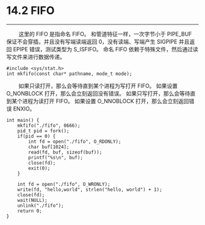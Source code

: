 # 14.2 FIFO
***

&emsp;&emsp;
这里的 FIFO 是指命名 FIFO。
和管道特征一样，一次字节小于 PIPE\_BUF 保证不会穿插，并且没有写端读端返回 0，没有读端、写端产生 SIGPIPE 并且返回 EPIPE 错误，测试类型为 S_ISFIFO。
命名 FIFO 依赖于特殊文件，然后通过读写文件来进行数据传递。

    #include <sys/stat.h>
    int mkfifo(const char* pathname, mode_t mode);

&emsp;&emsp;
如果只读打开，那么会等待直到某个进程为写打开 FIFO。
如果设置 O\_NONBLOCK 打开，那么会立刻返回没有错误。
如果只写打开，那么会等待直到某个进程为读打开 FIFO。
如果设置 O\_NNOBLOCK 打开，那么会立刻返回错误 ENXIO。

    int main() {
        mkfifo("./fifo", 0666);
        pid_t pid = fork();
        if(pid == 0) {
            int fd = open("./fifo", O_RDONLY);
            char buf[1024];
            read(fd, buf, sizeof(buf));
            printf("%s\n", buf);
            close(fd);
            exit(0);
        }
        
        int fd = open("./fifo", O_WRONLY);
        write(fd, "hello,world", strlen("hello, world") + 1);
        close(fd);
        wait(NULL);
        unlink("./fifo");
        return 0;
    }